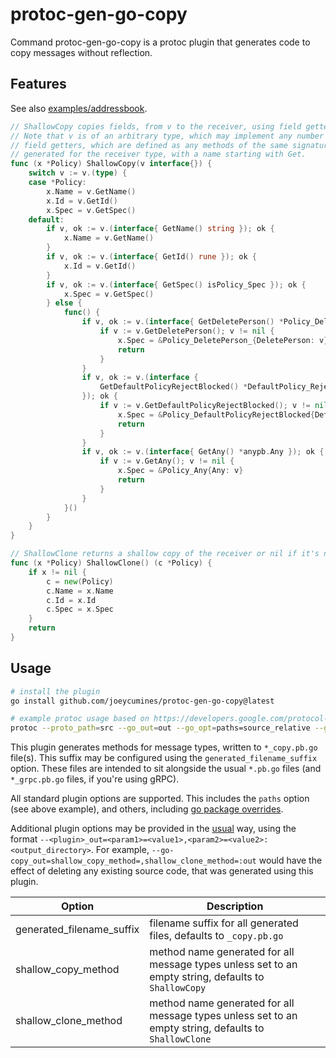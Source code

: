 # protoc-gen-go-copy

Command protoc-gen-go-copy is a protoc plugin that generates code to copy messages without reflection.

## Features

See also [examples/addressbook](examples/addressbook).

```go
// ShallowCopy copies fields, from v to the receiver, using field getters.
// Note that v is of an arbitrary type, which may implement any number of the
// field getters, which are defined as any methods of the same signature as those
// generated for the receiver type, with a name starting with Get.
func (x *Policy) ShallowCopy(v interface{}) {
	switch v := v.(type) {
	case *Policy:
		x.Name = v.GetName()
		x.Id = v.GetId()
		x.Spec = v.GetSpec()
	default:
		if v, ok := v.(interface{ GetName() string }); ok {
			x.Name = v.GetName()
		}
		if v, ok := v.(interface{ GetId() rune }); ok {
			x.Id = v.GetId()
		}
		if v, ok := v.(interface{ GetSpec() isPolicy_Spec }); ok {
			x.Spec = v.GetSpec()
		} else {
			func() {
				if v, ok := v.(interface{ GetDeletePerson() *Policy_DeletePerson }); ok {
					if v := v.GetDeletePerson(); v != nil {
						x.Spec = &Policy_DeletePerson_{DeletePerson: v}
						return
					}
				}
				if v, ok := v.(interface {
					GetDefaultPolicyRejectBlocked() *DefaultPolicy_RejectBlocked
				}); ok {
					if v := v.GetDefaultPolicyRejectBlocked(); v != nil {
						x.Spec = &Policy_DefaultPolicyRejectBlocked{DefaultPolicyRejectBlocked: v}
						return
					}
				}
				if v, ok := v.(interface{ GetAny() *anypb.Any }); ok {
					if v := v.GetAny(); v != nil {
						x.Spec = &Policy_Any{Any: v}
						return
					}
				}
			}()
		}
	}
}

// ShallowClone returns a shallow copy of the receiver or nil if it's nil.
func (x *Policy) ShallowClone() (c *Policy) {
	if x != nil {
		c = new(Policy)
		c.Name = x.Name
		c.Id = x.Id
		c.Spec = x.Spec
	}
	return
}
```

## Usage

```bash
# install the plugin
go install github.com/joeycumines/protoc-gen-go-copy@latest

# example protoc usage based on https://developers.google.com/protocol-buffers/docs/reference/go-generated
protoc --proto_path=src --go_out=out --go_opt=paths=source_relative --go-copy_out=out --go-copy_opt=paths=source_relative foo.proto bar/baz.proto
```

This plugin generates methods for message types, written to `*_copy.pb.go` file(s). This suffix may be configured using
the `generated_filename_suffix` option. These files are intended to sit alongside the usual `*.pb.go` files (and
`*_grpc.pb.go` files, if you're using gRPC).

All standard plugin options are supported. This includes the `paths` option (see above example), and others, including
[go package overrides](https://developers.google.com/protocol-buffers/docs/reference/go-generated#package).

Additional plugin options may be provided in the
[usual](https://github.com/protocolbuffers/protobuf-go/blob/0e358a402f994eaf96a258b7c5c5b3317d4575aa/compiler/protogen/protogen.go#L129)
way, using the format `--<plugin>_out=<param1>=<value1>,<param2>=<value2>:<output_directory>`. For example,
`--go-copy_out=shallow_copy_method=,shallow_clone_method=:out` would have the effect of deleting any existing source code, that was generated
using this plugin.

| Option | Description |
| --- | --- |
| generated_filename_suffix | filename suffix for all generated files, defaults to `_copy.pb.go` |
| shallow_copy_method | method name generated for all message types unless set to an empty string, defaults to `ShallowCopy` |
| shallow_clone_method | method name generated for all message types unless set to an empty string, defaults to `ShallowClone` |
